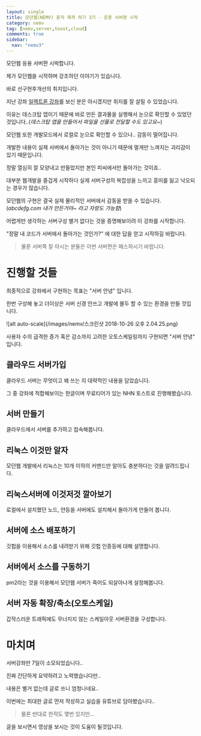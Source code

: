 ```yaml
---
layout: single
title: 모던웹(NEMV) 혼자 제작 하기 3기 - 응용 서버편 시작
category: nemv
tag: [nemv,server,toast,cloud]
comments: true
sidebar:
  nav: "nemv3"
---
```


모던웹 응용 서버편 시박합니다.

제가 모던웹을 시작하며 강조하던 이야기가 있습니다.

바로 선구현후개선의 취지입니다.

지난 강좌 [일렉트론 강좌](/electron/electron-00-intro/)를 보신 분은 아시겠지만 취지를 잘 살릴 수 있었습니다.

이유는 데스크탑 앱이기 때문에 바로 만든 결과물을 실행해서 눈으로 확인할 수 있었던 것입니다..(_데스크탑 앱을 만들어서 파일을 선물로 전달할 수도 있고요~_)

모던웹 또한 개발모드에서 로컬로 눈으로 확인할 수 있으나.. 감동이 떨어집니다.

개발한 내용이 실제 서버에서 돌아가는 것이 아니기 때문에 멀게만 느껴지는 괴리감이 있기 때문입니다.

정말 열심히 잘 모양내고 만들었지만 본인 피씨에서만 돌아가는 것이죠..

대부분 웹개발을 즐겁게 시작하다 실제 서버구성의 복잡성을 느끼고 흥미를 잃고 낙오되는 경우가 많습니다.

모던웹의 구현은 결국 실제 물리적인 서버에서 감동을 받을 수 있습니다.(_abcdefg.com 내가 만든거야~ 라고 자랑도 가능함_)

어렵게만 생각하는 서버구성 별거 없다는 것을 증명해보이려 이 강좌를 시작합니다.

"정말 내 코드가 서버에서 돌아가는 것인가?" 에 대한 답을 얻고 시작하길 바랍니다.

> 물론 서버쪽 잘 아시는 분들은 이번 서버편은 패스하시기 바랍니다.

# 진행할 것들

최종적으로 강좌에서 구현하는 목표는 "서버 안녕" 입니다.

한번 구성해 놓고 더이상은 서버 신경 안쓰고 개발에 몰두 할 수 있는 환경을 만들 것입니다. 

![alt auto-scale](/images/nemv/스크린샷 2018-10-26 오후 2.04.25.png)

사용자 수의 급격한 증가 혹은 감소까지 고려한 오토스케일링까지 구현되면 "서버 안녕" 입니다.

## 클라우드 서버가입

클라우드 서버는 무엇이고 왜 쓰는 지 대략적인 내용을 담았습니다.

그 중 강좌에 적합해보이는 한글이며 무료티어가 있는 NHN 토스트로 진행해봤습니다.

## 서버 만들기

클라우드에서 서버를 추가하고 접속해봅니다.

## 리눅스 이것만 알자

모던웹 개발에서 리눅스는 10개 이하의 커맨드만 알아도 충분하다는 것을 알려드립니다.

## 리눅스서버에 이것저것 깔아보기

로컬에서 설치했던 노드, 얀등을 서버에도 설치해서 돌아가게 만들어 봅니다.

## 서버에 소스 배포하기

깃헙을 이용해서 소스를 내려받기 위해 깃헙 인증등에 대해 설명합니다.

## 서버에서 소스를 구동하기

pm2라는 것을 이용해서 모던웹 서버가 죽어도 되살아나게 설정해봅니다.

## 서버 자동 확장/축소(오토스케일) 

갑작스러운 트래픽에도 무너지지 않는 스케일아웃 서버환경을 구성합니다.

# 마치며

서버강좌만 7일이 소모되었습니다..

진짜 간단하게 요약하려고 노력했습니다만..

내용은 별거 없는데 글로 쓰니 엄청나네요..

이번에는 최대한 글로 먼저 작성하고 실습을 유튜브로 담아봤습니다..

> 물론 반대로 한적도 몇번 있지만...

글을 보시면서 영상을 보시는 것이 도움이 될것입니다.

 




